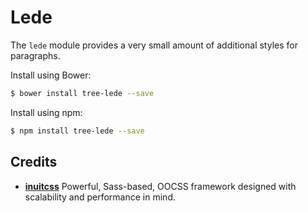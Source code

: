# Lede

The `lede` module provides a very small amount of additional styles for
paragraphs.

Install using Bower:

```sh
$ bower install tree-lede --save
```

Install using npm:

```sh
$ npm install tree-lede --save
```

## Credits

* **[inuitcss](https://github.com/inuitcss)** Powerful, Sass-based, OOCSS
framework designed with scalability and performance in mind.
